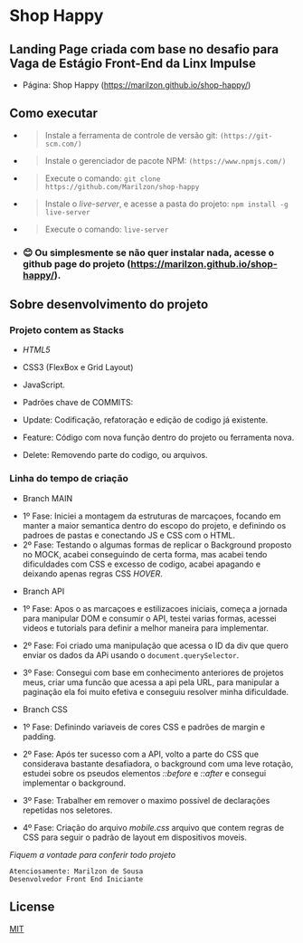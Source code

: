 # Shop Happy

## Landing Page criada com base no desafio para Vaga de Estágio Front-End da Linx Impulse
 - Página: Shop Happy (https://marilzon.github.io/shop-happy/)

## Como executar
- > Instale a ferramenta de controle de versão git:
  ``` (https://git-scm.com/) ```
- > Instale o gerenciador de pacote NPM:
  ``` (https://www.npmjs.com/) ```
- > Execute o comando:
  ```git clone https://github.com/Marilzon/shop-happy```
- > Instale o *live-server*, e acesse a pasta do projeto:
  ``` npm install -g live-server ```
- > Execute o comando:
  ``` live-server ```

- ### :blush: Ou simplesmente se não quer instalar nada, acesse o github page do projeto (https://marilzon.github.io/shop-happy/).

## Sobre desenvolvimento do projeto

### Projeto contem as Stacks

 - *HTML5*
 - CSS3 (FlexBox e Grid Layout)
 - JavaScript.

 - Padrões chave de COMMITS:
 - Update: Codificação, refatoração e edição de codigo já existente.
 - Feature: Código com nova função dentro do projeto ou ferramenta nova.
 - Delete: Removendo parte do codigo, ou arquivos.

 ### Linha do tempo de criação

* Branch MAIN
 - 1º Fase:
  Iniciei a montagem da estruturas de marcaçoes, focando em manter a maior semantica dentro do escopo do projeto, e definindo os padroes de pastas e conectando JS e CSS com o HTML.
 - 2º Fase:
  Testando o algumas formas de replicar o Background proposto no MOCK, acabei conseguindo de certa forma, mas acabei tendo dificuldades com CSS e excesso de codigo, acabei apagando e deixando apenas regras CSS *HOVER*.

* Branch API
 - 1º Fase:
 Apos o as marcaçoes e estilizacoes iniciais, começa a jornada para manipular DOM e consumir o API, testei varias formas, acessei videos e tutorials para definir a melhor maneira para implementar.

- 2º Fase:
Foi criado uma manipulação que acessa o ID da div que quero enviar os dados da APi usando o ```document.querySelector```.

- 3º Fase:
Consegui com base em conhecimento anteriores de projetos meus, criar uma funcão que acessa a api pela URL, para manipular a paginação ela foi muito efetiva e conseguiu resolver minha dificuldade.

* Branch CSS
- 1º Fase:
Definindo variaveis de cores CSS e padrões de margin e padding.

- 2º Fase:
Após ter sucesso com a API, volto a parte do CSS que considerava bastante desafiadora, o background com uma leve rotação, estudei sobre os pseudos elementos *::before* e *::after* e consegui implementar o background.
- 3º Fase: Trabalher em remover o maximo possivel de declarações repetidas nos seletores.
- 4º Fase:
Criação do arquivo *mobile.css* arquivo que contem regras de CSS para seguir o padrão de layout em dispositivos moveis.

*Fiquem a vontade para conferir todo projeto*

```
Atenciosamente: Marilzon de Sousa
Desenvolvedor Front End Iniciante
```

## License
[MIT](https://choosealicense.com/licenses/mit/)
